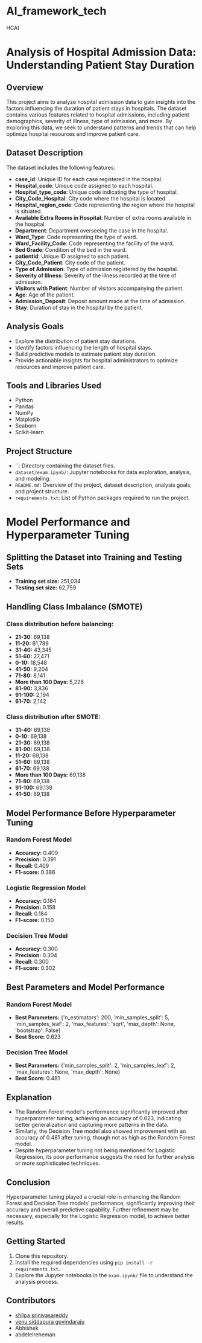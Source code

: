 # AI_framework_tech
HCAI
# 

# Analysis of Hospital Admission Data: Understanding Patient Stay Duration

## Overview
This project aims to analyze hospital admission data to gain insights into the factors influencing the duration of patient stays in hospitals. The dataset contains various features related to hospital admissions, including patient demographics, severity of illness, type of admission, and more. By exploring this data, we seek to understand patterns and trends that can help optimize hospital resources and improve patient care.

## Dataset Description
The dataset includes the following features:

- **case_id**: Unique ID for each case registered in the hospital.
- **Hospital_code**: Unique code assigned to each hospital.
- **Hospital_type_code**: Unique code indicating the type of hospital.
- **City_Code_Hospital**: City code where the hospital is located.
- **Hospital_region_code**: Code representing the region where the hospital is situated.
- **Available Extra Rooms in Hospital**: Number of extra rooms available in the hospital.
- **Department**: Department overseeing the case in the hospital.
- **Ward_Type**: Code representing the type of ward.
- **Ward_Facility_Code**: Code representing the facility of the ward.
- **Bed Grade**: Condition of the bed in the ward.
- **patientid**: Unique ID assigned to each patient.
- **City_Code_Patient**: City code of the patient.
- **Type of Admission**: Type of admission registered by the hospital.
- **Severity of Illness**: Severity of the illness recorded at the time of admission.
- **Visitors with Patient**: Number of visitors accompanying the patient.
- **Age**: Age of the patient.
- **Admission_Deposit**: Deposit amount made at the time of admission.
- **Stay**: Duration of stay in the hospital by the patient.

## Analysis Goals
- Explore the distribution of patient stay durations.
- Identify factors influencing the length of hospital stays.
- Build predictive models to estimate patient stay duration.
- Provide actionable insights for hospital administrators to optimize resources and improve patient care.

## Tools and Libraries Used
- Python
- Pandas
- NumPy
- Matplotlib
- Seaborn
- Scikit-learn

## Project Structure
- ``: Directory containing the dataset files.
- `dataset/exam.ipynb/`: Jupyter notebooks for data exploration, analysis, and modeling.
- `README.md`: Overview of the project, dataset description, analysis goals, and project structure.
- `requirements.txt`: List of Python packages required to run the project.

# Model Performance and Hyperparameter Tuning

## Splitting the Dataset into Training and Testing Sets
- **Training set size:** 251,034
- **Testing set size:** 62,759

## Handling Class Imbalance (SMOTE)
### Class distribution before balancing:
- **21-30:** 69,138
- **11-20:** 61,789
- **31-40:** 43,345
- **51-60:** 27,471
- **0-10:** 18,548
- **41-50:** 9,204
- **71-80:** 8,141
- **More than 100 Days:** 5,226
- **81-90:** 3,836
- **91-100:** 2,194
- **61-70:** 2,142

### Class distribution after SMOTE:
- **31-40:** 69,138
- **0-10:** 69,138
- **21-30:** 69,138
- **81-90:** 69,138
- **11-20:** 69,138
- **51-60:** 69,138
- **61-70:** 69,138
- **More than 100 Days:** 69,138
- **71-80:** 69,138
- **91-100:** 69,138
- **41-50:** 69,138

## Model Performance Before Hyperparameter Tuning

### Random Forest Model
- **Accuracy:** 0.409
- **Precision:** 0.391
- **Recall:** 0.409
- **F1-score:** 0.386

### Logistic Regression Model
- **Accuracy:** 0.184
- **Precision:** 0.158
- **Recall:** 0.184
- **F1-score:** 0.150

### Decision Tree Model
- **Accuracy:** 0.300
- **Precision:** 0.304
- **Recall:** 0.300
- **F1-score:** 0.302



## Best Parameters and Model Performance

### Random Forest Model
- **Best Parameters:** {'n_estimators': 200, 'min_samples_split': 5, 'min_samples_leaf': 2, 'max_features': 'sqrt', 'max_depth': None, 'bootstrap': False}
- **Best Score:** 0.623

### Decision Tree Model
- **Best Parameters:** {'min_samples_split': 2, 'min_samples_leaf': 2, 'max_features': None, 'max_depth': None}
- **Best Score:** 0.481

## Explanation
- The Random Forest model's performance significantly improved after hyperparameter tuning, achieving an accuracy of 0.623, indicating better generalization and capturing more patterns in the data.
- Similarly, the Decision Tree model also showed improvement with an accuracy of 0.481 after tuning, though not as high as the Random Forest model.
- Despite hyperparameter tuning not being mentioned for Logistic Regression, its poor performance suggests the need for further analysis or more sophisticated techniques.

## Conclusion
Hyperparameter tuning played a crucial role in enhancing the Random Forest and Decision Tree models' performance, significantly improving their accuracy and overall predictive capability. Further refinement may be necessary, especially for the Logistic Regression model, to achieve better results.





## Getting Started
1. Clone this repository.
2. Install the required dependencies using `pip install -r requirements.txt`.
3. Explore the Jupyter notebooks in the `exam.ipynb/` file to understand the analysis process.

## Contributors
- [shilpa srinivasareddy](https://github.com/shilpasrinivasareddy/AI_framework_tech)
- [venu siddapura govindaraju](https://github.com/svenu38/AI_framework_tech)
- Abhishek 
- abdelelreheman


